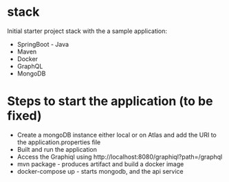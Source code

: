 # stack
Initial starter project stack with the a sample application:

* SpringBoot - Java
* Maven
* Docker
* GraphQL
* MongoDB

# Steps to start the application (to be fixed)
* Create a mongoDB instance either local or on Atlas and add the URI to the application.properties file
* Built and run the application
* Access the Graphiql using  http://localhost:8080/graphiql?path=/graphql
* mvn package - produces artifact and build a docker image
* docker-compose up - starts mongodb, and the api service
